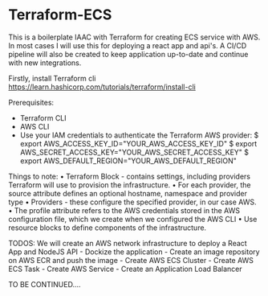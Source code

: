 
# Terraform-ECS
This is a boilerplate IAAC with Terraform for creating ECS service with AWS.  In most cases I will use this for deploying a react app and api's. A CI/CD pipeline will also be created to keep application up-to-date and continue with new integrations.

Firstly, install Terraform cli
https://learn.hashicorp.com/tutorials/terraform/install-cli


Prerequisites:
-	Terraform CLI
-	AWS CLI
-	Use your IAM credentials to authenticate the Terraform AWS provider:
    $ export AWS_ACCESS_KEY_ID="YOUR_AWS_ACCESS_KEY_ID"
    $ export AWS_SECRET_ACCESS_KEY="YOUR_AWS_SECRET_ACCESS_KEY"
    $ export AWS_DEFAULT_REGION="YOUR_AWS_DEFAULT_REGION"
    
Things to note:
•	Terraform Block - contains settings, including providers Terraform will use to provision the infrastructure.
•	For each provider, the source attribute defines an optional hostname, namespace and provider type
•	Providers - these configure the specified provider, in our case AWS.
•	The profile attribute refers to the AWS credentials stored in the AWS configuration file, which we create when we configured the AWS CLI
•	Use resource blocks to define components of the infrastructure. 
        
TODOS:
    We will create an AWS network infrastructure to deploy a React App and NodeJS API
    -	Dockize the application
    -	Create an image repository on AWS ECR and push the image
    -	Create AWS ECS Cluster
    -	Create AWS ECS Task
    -	Create AWS Service
    -	Create an Application Load Balancer
        
TO BE CONTINUED....
